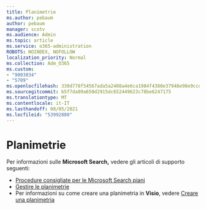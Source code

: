 ```yaml
---
title: Planimetrie
ms.author: pebaum
author: pebaum
manager: scotv
ms.audience: Admin
ms.topic: article
ms.service: o365-administration
ROBOTS: NOINDEX, NOFOLLOW
localization_priority: Normal
ms.collection: Adm_O365
ms.custom:
- "9003034"
- "5789"
ms.openlocfilehash: 330d778f54567ada5a2408a4e6ca1984f4380e37948e98e9ccda7c3f1c8cb30d
ms.sourcegitcommit: b5f7da89a650d2915dc652449623c78be6247175
ms.translationtype: MT
ms.contentlocale: it-IT
ms.lasthandoff: 08/05/2021
ms.locfileid: "53992880"
---
```

# <a name="floor-plans"></a>Planimetrie

Per informazioni sulle **Microsoft Search,** vedere gli articoli di supporto seguenti:
- [Procedure consigliate per le Microsoft Search piani](https://docs.microsoft.com/microsoftsearch/floorplans-bestpractices)  
- [Gestire le planimetrie](https://docs.microsoft.com/microsoftsearch/manage-floorplans)  
- Per informazioni su come creare una planimetria in **Visio**, vedere [Creare una planimetria](https://support.office.com/article/create-a-floor-plan-ec17da08-64aa-4ead-9b9b-35e821645791)